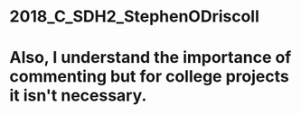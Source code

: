 # 2018_C_SDH2_StephenODriscoll

# Also, I understand the importance of commenting but for college projects it isn't necessary.

